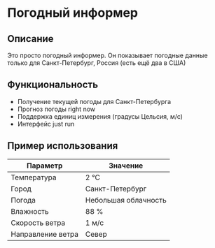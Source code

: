 # Погодный информер

## Описание

Это просто погодный информер. Он показывает погодные данные только для Санкт-Петербург, Россия (есть ещё два в США)

## Функциональность

- Получение текущей погоды для Санкт-Петербурга
- Прогноз погоды right now
- Поддержка единиц измерения (градусы Цельсия, м/с)
- Интерфейс just run

## Пример использования

| Параметр            | Значение                |
|---------------------|------------------------|
| Температура         | 2 °C                   |
| Город               | Санкт-Петербург        |
| Погода              | Небольшая облачность   |
| Влажность           | 88 %                   |
| Скорость ветра      | 1 м/с                  |
| Направление ветра   | Север                  |
